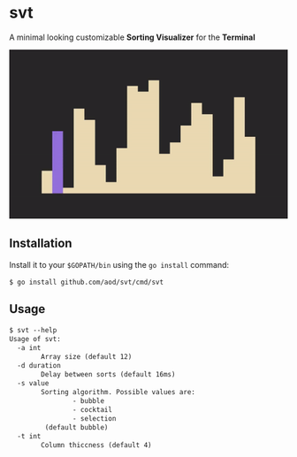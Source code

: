 # svt

A minimal looking customizable  **Sorting Visualizer** for the **Terminal**

![](assets/svt.gif)

## Installation

Install it to your `$GOPATH/bin` using the `go install` command:

```console
$ go install github.com/aod/svt/cmd/svt
```

## Usage

```console
$ svt --help
Usage of svt:
  -a int
        Array size (default 12)
  -d duration
        Delay between sorts (default 16ms)
  -s value
        Sorting algorithm. Possible values are:
                - bubble
                - cocktail
                - selection
         (default bubble)
  -t int
        Column thiccness (default 4)
```
